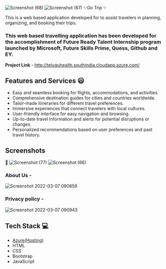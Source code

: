 ![Screenshot (68)](https://github.com/vyshnavidevi11/frtproject/assets/107797408/5a0d6ac4-f5df-4651-a66f-004aedcb2e2d)
![Screenshot (67)](https://github.com/vyshnavidevi11/frtproject/assets/107797408/1d824600-7f90-4c4e-9c98-75b78959c790)
✨Go Trip ✨

This is a web based application developed for to assist travelers in planning, organizing, and booking their trips. 

### This web based travelling application has been developed for the accomplishment of Future Ready Talent Internship program launched by Microsoft, Future Skills Prime, Quess, Github and EY.


**Project Link** - http://teluguhealth.southindia.cloudapp.azure.com/


## Features and Services 😃

- Easy and seamless booking for flights, accommodations, and activities.
- Comprehensive destination guides for cities and countries worldwide.
- Tailor-made itineraries for different travel preferences.
- Immersive experiences that connect travelers with local cultures.
- User-friendly interface for easy navigation and browsing.
- Up-to-date travel information and alerts for potential disruptions or changes.
- Personalized recommendations based on user preferences and past travel history.



## Screenshots

 📸 ![Screenshot (77)](https://github.com/vyshnavidevi11/frtproject/assets/107797408/e539023d-6aff-4ced-b958-8f289f972c25)
     ![Screenshot (66)](https://github.com/vyshnavidevi11/frtproject/assets/107797408/c7cb62f1-6306-41d8-a0e6-2efa04cc996d)
      


     
### About Us -



![Screenshot 2022-03-07 090859](https://user-images.githubusercontent.com/98517345/156963803-135e9564-ca95-458e-9074-0d7aa2f7d586.jpg)


### Privacy policy -


![Screenshot 2022-03-07 090943](https://user-images.githubusercontent.com/98517345/156963849-e8ead038-b9ea-4320-9165-9f99cf00d9d2.jpg)



## Tech Stack 💻








- [Azure(Hosting)](https://azure.microsoft.com/en-in/features/azure-portal/)
- HTML
- CSS
- Bootstrap
- JavaScript
